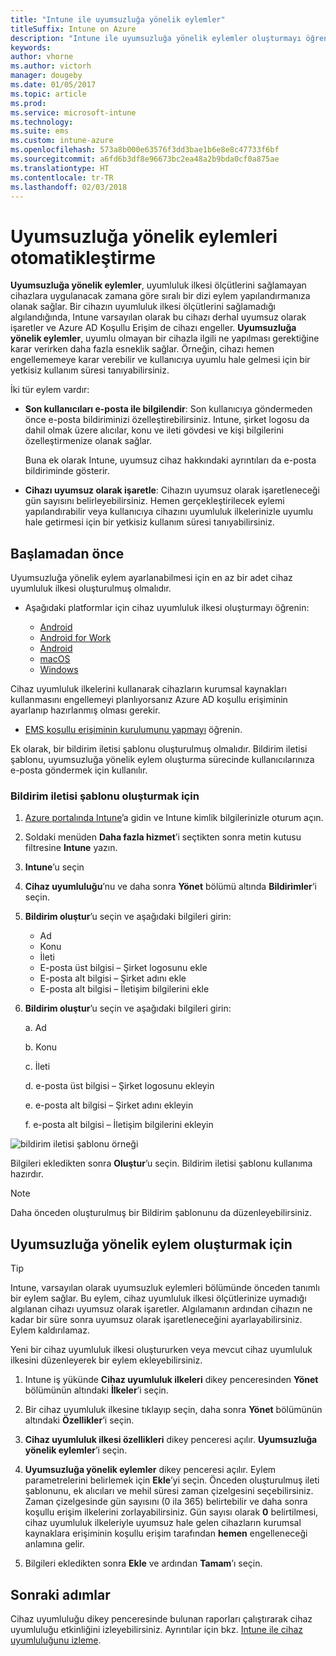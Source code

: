 ```yaml
---
title: "Intune ile uyumsuzluğa yönelik eylemler"
titleSuffix: Intune on Azure
description: "Intune ile uyumsuzluğa yönelik eylemler oluşturmayı öğrenin"
keywords: 
author: vhorne
ms.author: victorh
manager: dougeby
ms.date: 01/05/2017
ms.topic: article
ms.prod: 
ms.service: microsoft-intune
ms.technology: 
ms.suite: ems
ms.custom: intune-azure
ms.openlocfilehash: 573a8b000e63576f3dd3bae1b6e8e8c47733f6bf
ms.sourcegitcommit: a6fd6b3df8e96673bc2ea48a2b9bda0cf0a875ae
ms.translationtype: HT
ms.contentlocale: tr-TR
ms.lasthandoff: 02/03/2018
---
```

# <a name="automate-actions-for-noncompliance"></a>Uyumsuzluğa yönelik eylemleri otomatikleştirme

**Uyumsuzluğa yönelik eylemler**, uyumluluk ilkesi ölçütlerini sağlamayan cihazlara uygulanacak zamana göre sıralı bir dizi eylem yapılandırmanıza olanak sağlar. Bir cihazın uyumluluk ilkesi ölçütlerini sağlamadığı algılandığında, Intune varsayılan olarak bu cihazı derhal uyumsuz olarak işaretler ve Azure AD Koşullu Erişim de cihazı engeller. **Uyumsuzluğa yönelik eylemler**, uyumlu olmayan bir cihazla ilgili ne yapılması gerektiğine karar verirken daha fazla esneklik sağlar. Örneğin, cihazı hemen engellememeye karar verebilir ve kullanıcıya uyumlu hale gelmesi için bir yetkisiz kullanım süresi tanıyabilirsiniz.

İki tür eylem vardır:

-   **Son kullanıcıları e-posta ile bilgilendir**: Son kullanıcıya göndermeden önce e-posta bildiriminizi özelleştirebilirsiniz. Intune, şirket logosu da dahil olmak üzere alıcılar, konu ve ileti gövdesi ve kişi bilgilerini özelleştirmenize olanak sağlar.

    Buna ek olarak Intune, uyumsuz cihaz hakkındaki ayrıntıları da e-posta bildiriminde gösterir.

-   **Cihazı uyumsuz olarak işaretle**: Cihazın uyumsuz olarak işaretleneceği gün sayısını belirleyebilirsiniz. Hemen gerçekleştirilecek eylemi yapılandırabilir veya kullanıcıya cihazını uyumluluk ilkelerinizle uyumlu hale getirmesi için bir yetkisiz kullanım süresi tanıyabilirsiniz.

## <a name="before-you-begin"></a>Başlamadan önce

Uyumsuzluğa yönelik eylem ayarlanabilmesi için en az bir adet cihaz uyumluluk ilkesi oluşturulmuş olmalıdır. 

- Aşağıdaki platformlar için cihaz uyumluluk ilkesi oluşturmayı öğrenin:

    -   [Android](compliance-policy-create-android.md)
    -   [Android for Work](compliance-policy-create-android-for-work.md)
    -   [Android](compliance-policy-create-ios.md)
    -   [macOS](compliance-policy-create-mac-os.md)
    -   [Windows](compliance-policy-create-windows.md)

Cihaz uyumluluk ilkelerini kullanarak cihazların kurumsal kaynakları kullanmasını engellemeyi planlıyorsanız Azure AD koşullu erişiminin ayarlanıp hazırlanmış olması gerekir. 

- [EMS koşullu erişiminin kurulumunu yapmayı](https://docs.microsoft.com/azure/active-directory/active-directory-conditional-access) öğrenin.

Ek olarak, bir bildirim iletisi şablonu oluşturulmuş olmalıdır. Bildirim iletisi şablonu, uyumsuzluğa yönelik eylem oluşturma sürecinde kullanıcılarınıza e-posta göndermek için kullanılır.

### <a name="to-create-a-notification-message-template"></a>Bildirim iletisi şablonu oluşturmak için

1. [Azure portalında Intune](https://portal.azure.com)’a gidin ve Intune kimlik bilgilerinizle oturum açın.
2. Soldaki menüden **Daha fazla hizmet**’i seçtikten sonra metin kutusu filtresine **Intune** yazın.
3. **Intune**’u seçin
4. **Cihaz uyumluluğu**’nu ve daha sonra **Yönet** bölümü altında **Bildirimler**‘i seçin.
5. **Bildirim oluştur**’u seçin ve aşağıdaki bilgileri girin:
    - Ad
    - Konu
    - İleti
    - E-posta üst bilgisi – Şirket logosunu ekle
    - E-posta alt bilgisi – Şirket adını ekle
    - E-posta alt bilgisi – İletişim bilgilerini ekle

5. **Bildirim oluştur**’u seçin ve aşağıdaki bilgileri girin:

    a. Ad

    b. Konu

    c.  İleti

    d. e-posta üst bilgisi – Şirket logosunu ekleyin

    e. e-posta alt bilgisi – Şirket adını ekleyin

    f. e-posta alt bilgisi – İletişim bilgilerini ekleyin

![bildirim iletisi şablonu örneği](./media/actionsfornoncompliance-1.PNG)

Bilgileri ekledikten sonra **Oluştur**’u seçin. Bildirim iletisi şablonu kullanıma hazırdır.

> [!NOTE]
> Daha önceden oluşturulmuş bir Bildirim şablonunu da düzenleyebilirsiniz.

## <a name="to-create-actions-for-noncompliance"></a>Uyumsuzluğa yönelik eylem oluşturmak için

> [!TIP]
> Intune, varsayılan olarak uyumsuzluk eylemleri bölümünde önceden tanımlı bir eylem sağlar. Bu eylem, cihaz uyumluluk ilkesi ölçütlerinize uymadığı algılanan cihazı uyumsuz olarak işaretler. Algılamanın ardından cihazın ne kadar bir süre sonra uyumsuz olarak işaretleneceğini ayarlayabilirsiniz. Eylem kaldırılamaz.

Yeni bir cihaz uyumluluk ilkesi oluştururken veya mevcut cihaz uyumluluk ilkesini düzenleyerek bir eylem ekleyebilirsiniz.

1.  Intune iş yükünde **Cihaz uyumluluk ilkeleri** dikey penceresinden **Yönet** bölümünün altındaki **İlkeler**’i seçin.

2.  Bir cihaz uyumluluk ilkesine tıklayıp seçin, daha sonra **Yönet** bölümünün altındaki **Özellikler**’i seçin.

3.  **Cihaz uyumluluk ilkesi özellikleri** dikey penceresi açılır. **Uyumsuzluğa yönelik eylemler**’i seçin.

4.  **Uyumsuzluğa yönelik eylemler** dikey penceresi açılır. Eylem parametrelerini belirlemek için **Ekle**’yi seçin. Önceden oluşturulmuş ileti şablonunu, ek alıcıları ve mehil süresi zaman çizelgesini seçebilirsiniz. Zaman çizelgesinde gün sayısını (0 ila 365) belirtebilir ve daha sonra koşullu erişim ilkelerini zorlayabilirsiniz. Gün sayısı olarak **0** belirtilmesi, cihaz uyumluluk ilkeleriyle uyumsuz hale gelen cihazların kurumsal kaynaklara erişiminin koşullu erişim tarafından **hemen** engelleneceği anlamına gelir.

5.  Bilgileri ekledikten sonra **Ekle** ve ardından **Tamam**’ı seçin.

## <a name="next-steps"></a>Sonraki adımlar
Cihaz uyumluluğu dikey penceresinde bulunan raporları çalıştırarak cihaz uyumluluğu etkinliğini izleyebilirsiniz. Ayrıntılar için bkz. [Intune ile cihaz uyumluluğunu izleme](device-compliance-monitor.md).
